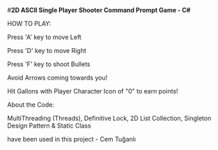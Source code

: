 #**2D ASCII Single Player Shooter Command Prompt Game - C#**

HOW TO PLAY:

Press 'A' key to move Left

Press 'D' key to move Right

Press 'F' key to shoot Bullets

Avoid Arrows coming towards you!

Hit Gallons with Player Character Icon of "0" to earn points!

About the Code:

MultiThreading (Threads),
Definitive Lock,
2D List Collection,
Singleton Design Pattern &
Static Class

have been used in this project - Cem Tuğanlı
